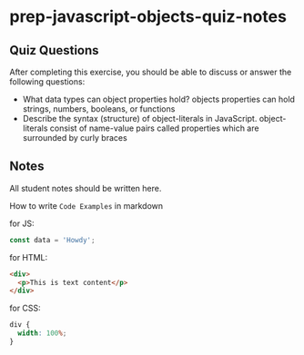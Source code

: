 # prep-javascript-objects-quiz-notes

## Quiz Questions

After completing this exercise, you should be able to discuss or answer the following questions:

- What data types can object properties hold?
  objects properties can hold strings, numbers, booleans, or functions
- Describe the syntax (structure) of object-literals in JavaScript.
  object-literals consist of name-value pairs called properties which are surrounded by curly braces

## Notes

All student notes should be written here.

How to write `Code Examples` in markdown

for JS:

```javascript
const data = 'Howdy';
```

for HTML:

```html
<div>
  <p>This is text content</p>
</div>
```

for CSS:

```css
div {
  width: 100%;
}
```
